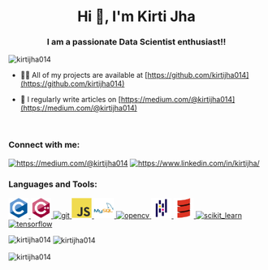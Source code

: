 <h1 align="center">Hi 👋, I'm Kirti Jha</h1>
<h3 align="center">I am a passionate Data Scientist enthusiast!!</h3>

<p align="left"> <img src="https://komarev.com/ghpvc/?username=kirtijha014&label=Profile%20views&color=0e75b6&style=flat" alt="kirtijha014" /> </p>

- 👨‍💻 All of my projects are available at [https://github.com/kirtijha014](https://github.com/kirtijha014)

- 📝 I regularly write articles on [https://medium.com/@kirtijha014](https://medium.com/@kirtijha014)

<br>
<h3 align="left">Connect with me:</h3>
<p align="left">
<a href="https://medium.com/@kirtijha014" target="blank"><img align="center" src="https://raw.githubusercontent.com/rahuldkjain/github-profile-readme-generator/master/src/images/icons/Social/medium.svg" alt="https://medium.com/@kirtijha014" height="30" width="40" /></a>
 <a href="https://www.linkedin.com/in/kirtijha/" target="blank"><img align="center" src="https://raw.githubusercontent.com/rahuldkjain/github-profile-readme-generator/master/src/images/icons/Social/linkedin.svg" alt="https://www.linkedin.com/in/kirtijha/" height="30" width="40" /></a>
</p>

<h3 align="left">Languages and Tools:</h3>
<p align="left"> <a href="https://www.cprogramming.com/" target="_blank" rel="noreferrer"> <img src="https://raw.githubusercontent.com/devicons/devicon/master/icons/c/c-original.svg" alt="c" width="40" height="40"/> </a> <a href="https://www.w3schools.com/cpp/" target="_blank" rel="noreferrer"> <img src="https://raw.githubusercontent.com/devicons/devicon/master/icons/cplusplus/cplusplus-original.svg" alt="cplusplus" width="40" height="40"/> </a> <a href="https://git-scm.com/" target="_blank" rel="noreferrer"> <img src="https://www.vectorlogo.zone/logos/git-scm/git-scm-icon.svg" alt="git" width="40" height="40"/> </a> <a href="https://developer.mozilla.org/en-US/docs/Web/JavaScript" target="_blank" rel="noreferrer"> <img src="https://raw.githubusercontent.com/devicons/devicon/master/icons/javascript/javascript-original.svg" alt="javascript" width="40" height="40"/> </a> <a href="https://www.mysql.com/" target="_blank" rel="noreferrer"> <img src="https://raw.githubusercontent.com/devicons/devicon/master/icons/mysql/mysql-original-wordmark.svg" alt="mysql" width="40" height="40"/> </a> <a href="https://opencv.org/" target="_blank" rel="noreferrer"> <img src="https://www.vectorlogo.zone/logos/opencv/opencv-icon.svg" alt="opencv" width="40" height="40"/> </a> <a href="https://pandas.pydata.org/" target="_blank" rel="noreferrer"> <img src="https://raw.githubusercontent.com/devicons/devicon/2ae2a900d2f041da66e950e4d48052658d850630/icons/pandas/pandas-original.svg" alt="pandas" width="40" height="40"/> </a> <a href="https://www.scala-lang.org" target="_blank" rel="noreferrer"> <img src="https://raw.githubusercontent.com/devicons/devicon/master/icons/scala/scala-original.svg" alt="scala" width="40" height="40"/> </a> <a href="https://scikit-learn.org/" target="_blank" rel="noreferrer"> <img src="https://upload.wikimedia.org/wikipedia/commons/0/05/Scikit_learn_logo_small.svg" alt="scikit_learn" width="40" height="40"/> </a> <a href="https://www.tensorflow.org" target="_blank" rel="noreferrer"> <img src="https://www.vectorlogo.zone/logos/tensorflow/tensorflow-icon.svg" alt="tensorflow" width="40" height="40"/> </a> </p>

<p><img align="left" src="https://github-readme-stats.vercel.app/api/top-langs?username=kirtijha014&show_icons=true&locale=en&layout=compact" alt="kirtijha014" /></p>

<p>&nbsp;<img align="center" src="https://github-readme-stats.vercel.app/api?username=kirtijha014&show_icons=true&locale=en" alt="kirtijha014" /></p>

<p><img align="center" src="https://github-readme-streak-stats.herokuapp.com/?user=kirtijha014&" alt="kirtijha014" /></p>
